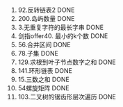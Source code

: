 # 
1. 92.反转链表2 DONE
2. 200.岛屿数量 DONE
3. 3.无重复字符的最长字串 DONE
4. 剑指offer40. 最小的k个数 DONE
5. 56.合并区间 DONE
6. 78.子集 DONE
7. 129.求根到叶子节点数字之和 DONE
8. 141.环形链表 DONE
9. 15.三数之和 DONE
10. 54螺旋矩阵 DONE
11. 103.二叉树的锯齿形层次遍历 DONE